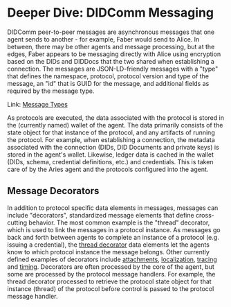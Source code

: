 # Deeper Dive: DIDComm Messaging

DIDComm peer-to-peer messages are asynchronous messages that one agent sends to another - for example, Faber would send to Alice. In between, there may be other agents and message processing, but at the edges, Faber appears to be messaging directly with Alice using encryption based on the DIDs and DIDDocs that the two shared when establishing a connection. The messages are JSON-LD-friendly messages with a "type" that defines the namespace, protocol, protocol version and type of the message, an "id" that is GUID for the message, and additional fields as required by the message type.

Link: [Message Types](https://github.com/decentralized-identity/aries-rfcs/blob/main/concepts/0020-message-types/README.md)

As protocols are executed, the data associated with the protocol is stored in the (currently named) wallet of the agent. The data primarily consists of the state object for that instance of the protocol, and any artifacts of running the protocol. For example, when establishing a connection, the metadata associated with the connection (DIDs, DID Documents and private keys) is stored in the agent's wallet. Likewise, ledger data is cached in the wallet (DIDs, schema, credential definitions, etc.) and credentials. This is taken care of by the Aries agent and the protocols configured into the agent.

## Message Decorators

In addition to protocol specific data elements in messages, messages can include "decorators", standardized message elements that define cross-cutting behavior. The most common example is the "thread" decorator, which is used to link the messages in a protocol instance. As messages go back and forth between agents to complete an instance of a protocol (e.g. issuing a credential), the [thread decorator](https://github.com/decentralized-identity/aries-rfcs/tree/main/concepts/0008-message-id-and-threading) data elements let the agents know to which protocol instance the message belongs. Other currently defined examples of decorators include [attachments](https://github.com/decentralized-identity/aries-rfcs/tree/main/concepts/0017-attachments), [localization](https://github.com/decentralized-identity/aries-rfcs/blob/main/features/0043-l10n/README.md), [tracing](https://github.com/decentralized-identity/aries-rfcs/blob/main/features/0034-message-tracing/README.md) and [timing](https://github.com/decentralized-identity/aries-rfcs/blob/main/features/0032-message-timing/README.md). Decorators are often processed by the core of the agent, but some are processed by the protocol message handlers. For example, the thread decorator processed to retrieve the protocol state object for that instance (thread) of the protocol before control is passed to the protocol message handler.
